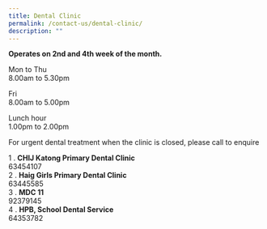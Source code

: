 ```yaml
---
title: Dental Clinic
permalink: /contact-us/dental-clinic/
description: ""
---
```

**Operates on 2nd and 4th week of the month.**

  

Mon to Thu  
8.00am to 5.30pm

  

Fri  
8.00am to 5.00pm  
  

Lunch hour  
1.00pm to 2.00pm

  

For urgent dental treatment when the clinic is closed, please call to enquire

  

1 \.  **CHIJ Katong Primary Dental Clinic** <br>63454107 <br>
2 \.  **Haig Girls Primary Dental Clinic** <br>63445585<br>
3 \.  **MDC 11** <br>92379145<br>
4 \.  **HPB, School Dental Service** <br>64353782